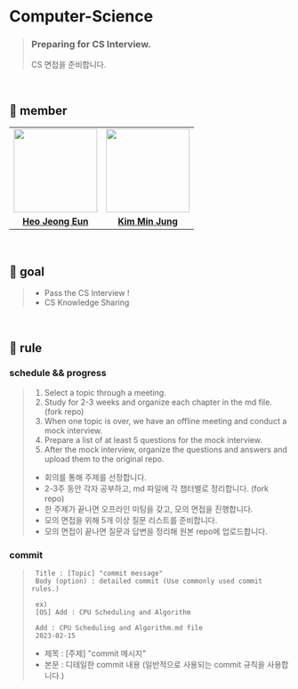 # Computer-Science

> ### Preparing for CS Interview.
> CS 면접을 준비합니다. 

<br>

## 👋 member 
<table>
  <tr>
    <td align="center"><a href="https://github.com/Heo-Jeong-Eun"><img src="https://avatars.githubusercontent.com/Heo-Jeong-Eun" width="150px;" alt="">
    <td align="center"><a href="https://github.com/pushedrumex"><img src="https://avatars.githubusercontent.com/pushedrumex" width="150px;" alt="">
    </td>
  </tr>
  <tr>
    <td align="center"><a href="https://github.com/Heo-Jeong-Eun"><b>Heo Jeong Eun</b></td>
    <td align="center"><a href="https://github.com/pushedrumex"><b>Kim Min Jung</b></td>
  </tr>
</table>

<br>

## 🚀 goal
>  - Pass the CS Interview ! 
>  - CS Knowledge Sharing

<br>

## 🫡 rule

### schedule && progress
>  1. Select a topic through a meeting.
>  2. Study for 2-3 weeks and organize each chapter in the md file. (fork repo)
>  3. When one topic is over, we have an offline meeting and conduct a mock interview.
>  4. Prepare a list of at least 5 questions for the mock interview.
>  5. After the mock interview, organize the questions and answers and upload them to the original repo. 
>  
>  - 회의를 통해 주제를 선정합니다. <br>
>  - 2-3주 동안 각자 공부하고, md 파일에 각 챕터별로 정리합니다. (fork repo) <br>
>  - 한 주제가 끝나면 오프라인 미팅을 갖고, 모의 면접을 진행합니다. <br>
>  - 모의 면접을 위해 5개 이상 질문 리스트를 준비합니다. <br>
>  - 모의 면접이 끝나면 질문과 답변을 정리해 원본 repo에 업로드합니다. 
  
### commit 
> ```shell
>  Title : [Topic] "commit message" 
>  Body (option) : detailed commit (Use commonly used commit rules.)
>
>  ex) 
>  [OS] Add : CPU Scheduling and Algorithm
>  
>  Add : CPU Scheduling and Algorithm.md file 
>  2023-02-15 
>  ```
>  
>  - 제목 : [주제] "commit 메시지" <br>
>  - 본문 : 디테일한 commit 내용 (일반적으로 사용되는 commit 규칙을 사용합니다.)
